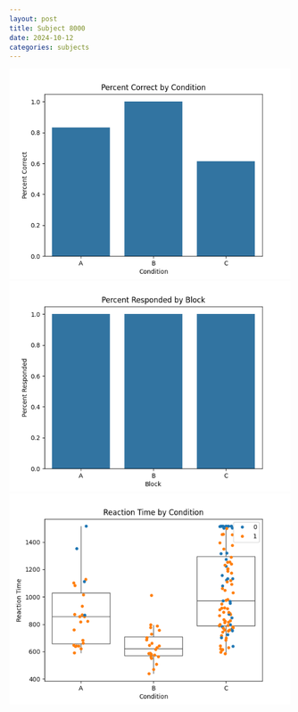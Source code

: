 ```yaml
---
layout: post
title: Subject 8000
date: 2024-10-12
categories: subjects
---
```


![](data/8000/run-11/8000_ATS_percent_correct.png)
![](data/8000/run-11/8000_ATS_percent_responded.png)
![](data/8000/run-11/8000_ATS_rt.png)
